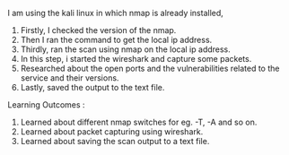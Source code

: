 I am using the kali linux in which nmap is already installed, 
1. Firstly, I checked the version of the nmap.
2. Then I ran the command to get the local ip address.
3. Thirdly, ran the scan using nmap on the local ip address.
4. In this step, i started the wireshark and capture some packets.
5. Researched about the open ports and the vulnerabilities related to the service and their versions.
6. Lastly, saved the output to the text file.

Learning Outcomes : 
1. Learned about different nmap switches for eg. -T, -A and so on.
2. Learned about packet capturing using wireshark.
3. Learned about saving the scan output to a text file.

